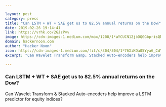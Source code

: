 ```yaml
---

layout: post
category: press
title: "Can LSTM + WT + SAE get us to 82.5% annual returns on the Dow?"
date: 2019-02-26 19:14:41
link: https://vrhk.co/2GJzPvv
image: https://cdn-images-1.medium.com/max/1200/1*aYCUCN12jbDQGGbprisQNw.png
domain: hackernoon.com
author: "Hacker Noon"
icon: https://cdn-images-1.medium.com/fit/c/304/304/1*76XiKOa05Yya6_CdYX8pVg.jpeg
excerpt: "Can Wavelet Transform &amp; Stacked Auto-encoders help improve a LSTM predictor for equity indices?"

---
```


### Can LSTM + WT + SAE get us to 82.5% annual returns on the Dow?

Can Wavelet Transform &amp; Stacked Auto-encoders help improve a LSTM predictor for equity indices?